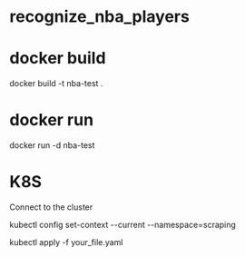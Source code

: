 # recognize_nba_players

# docker build
docker build -t nba-test .

# docker run

docker run -d nba-test

# K8S

Connect to the cluster

kubectl config set-context --current --namespace=scraping

kubectl apply -f your_file.yaml